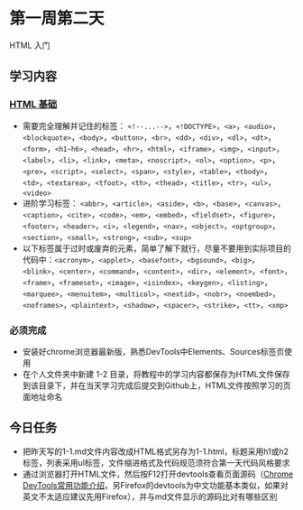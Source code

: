# 第一周第二天
HTML 入门

## 学习内容
### [HTML 基础](https://www.runoob.com/html/html-tutorial.html)
* 需要完全理解并记住的标签：  `<!--...-->`，`<!DOCTYPE>`，`<a>`，`<audio>`，`<blockquote>`，`<body>`，`<button>`，`<br>`，`<dd>`，`<div>`，`<dl>`，`<dt>`，`<form>`，`<h1~h6>`，`<head>`，`<hr>`，`<html>`，`<iframe>`，`<img>`，`<input>`，`<label>`，`<li>`，`<link>`，`<meta>`，`<noscript>`，`<ol>`，`<option>`，`<p>`，`<pre>`，`<script>`，`<select>`，`<span>`，`<style>`，`<table>`，`<tbody>`，`<td>`，`<textarea>`，`<tfoot>`，`<th>`，`<thead>`，`<title>`，`<tr>`，`<ul>`，`<video>`
* 进阶学习标签：  `<abbr>`，`<article>`，`<aside>`，`<b>`，`<base>`，`<canvas>`，`<caption>`，`<cite>`，`<code>`，`<em>`，`<embed>`，`<fieldset>`，`<figure>`，`<footer>`，`<header>`，`<i>`，`<legend>`，`<nav>`，`<object>`，`<optgroup>`，`<section>`，`<small>`，`<strong>`，`<sub>`，`<sup>`
* 以下标签属于过时或废弃的元素，简单了解下就行，尽量不要用到实际项目的代码中：`<acronym>`，`<applet>`，`<basefont>`，`<bgsound>`，`<big>`，`<blink>`，`<center>`，`<command>`，`<content>`，`<dir>`，`<element>`，`<font>`，`<frame>`，`<frameset>`，`<image>`，`<isindex>`，`<keygen>`，`<listing>`，`<marquee>`，`<menuitem>`，`<multicol>`，`<nextid>`，`<nobr>`，`<noembed>`，`<noframes>`，`<plaintext>`，`<shadow>`，`<spacer>`，`<strike>`，`<tt>`，`<xmp>`

### 必须完成
* 安装好chrome浏览器最新版，熟悉DevTools中Elements、Sources标签页使用
* 在个人文件夹中新建 1-2 目录，将教程中的学习内容都保存为HTML文件保存到该目录下，并在当天学习完成后提交到Github上，HTML文件按照学习的页面地址命名 

## 今日任务
* 把昨天写的1-1.md文件内容改成HTML格式另存为1-1.html，标题采用h1或h2标签，列表采用ul标签，文件缩进格式及代码规范须符合第一天代码风格要求
* 通过浏览器打开HTML文件，然后按F12打开devtools查看页面源码（[Chrome DevTools常用功能介绍](https://jingyan.baidu.com/article/6525d4b17d5155ac7d2e94c3.html)，另Firefox的devtools为中文功能基本类似，如果对英文不太适应建议先用Firefox），并与md文件显示的源码比对有哪些区别